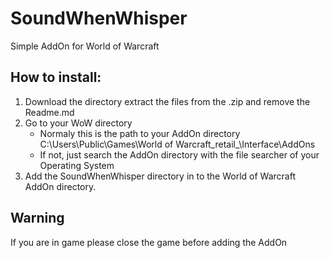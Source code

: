 # SoundWhenWhisper
Simple AddOn for World of Warcraft

## How to install:

 1. Download the directory extract the files from the .zip and remove the Readme.md
 2. Go to your WoW directory
    - Normaly this is the path to your AddOn directory C:\Users\Public\Games\World of Warcraft\_retail_\Interface\AddOns
    - If not, just search the AddOn directory with the file searcher of your Operating System
 3. Add the SoundWhenWhisper directory in to the World of Warcraft AddOn directory.

## Warning

If you are in game please close the game before adding the AddOn
    
